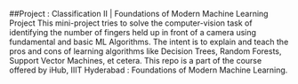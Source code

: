 ##Project : Classification II | Foundations of Modern Machine Learning Project
This mini-project tries to solve the computer-vision task of identifying the number of fingers held up in front of a camera using fundamental and basic ML Algorithms. The intent is to explain and teach the pros and cons of learning algorithms like Decision Trees, Random Forests, Support Vector Machines, et cetera. This repo is a part of the course offered by iHub, IIIT Hyderabad : Foundations of Modern Machine Learning.
